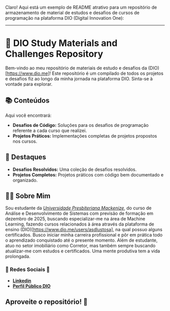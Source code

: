 Claro! Aqui está um exemplo de README atrativo para um repositório de armazenamento de material de estudos e desafios de cursos de programação na plataforma DIO (Digital Innovation One):

---

# 🚀 DIO Study Materials and Challenges Repository

Bem-vindo ao meu repositório de materiais de estudo e desafios da (DIO)[https://www.dio.me]! Este repositório é um compilado de todos os projetos e desafios fiz ao longo da minha jornada na plataforma DIO. Sinta-se à vontade para explorar.

## 📚 Conteúdos

Aqui você encontrará:

- **Desafios de Código:** Soluções para os desafios de programação referente a cada curso que realizei.
- **Projetos Práticos:** Implementações completas de projetos propostos nos cursos.

## 🌟 Destaques

- **Desafios Resolvidos:** Uma coleção de desafios resolvidos.
- **Projetos Completos:** Projetos práticos com código bem documentado e organizado.


## 👨‍💻 Sobre Mim

Sou estudante da _[Universidade Presbiteriana Mackenize](https://www.mackenzie.br)_, do curso de Análise e Desenvolvimento de Sistemas com previsão de formação em dezembro de 2025, buscando especializar-me na área de Machine Learning, fazendo cursos relacionados à área através da plataforma de ensino (DIO)[https://www.dio.me/users/asdlustosa], na qual possuo alguns certificados. Busco iniciar minha carreira profissional e pôr em prática todo o aprendizado conquistado até o presente momento. Além de estudante, atuo no setor imobiliário como Corretor, mas também sempre buscando atualizar-me com estudos e certificados. Uma mente produtiva tem a vida prolongada.



### 📧 Redes Sociais 📧

- **[Linkedin](https://www.linkedin.com/in/adslustosa/)**
- **[Perfil Público DIO](https://www.dio.me/users/asdlustosa)**


## Aproveite o repositório! 🚀
